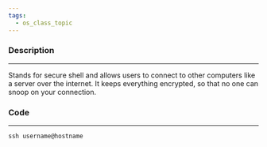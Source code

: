 ```yaml
---
tags:
  - os_class_topic
---
```

### Description
---
Stands for secure shell and allows users to connect to other computers like a server over the internet. It keeps everything encrypted, so that no one can snoop on your connection.

### Code 
---
```
ssh username@hostname
```

